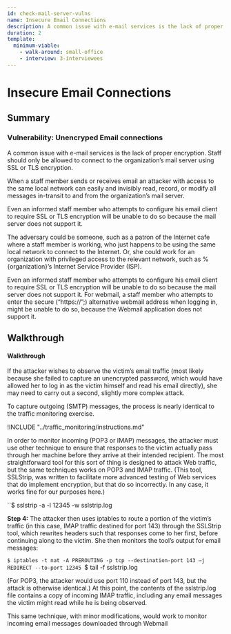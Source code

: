 ```yaml
---
id: check-mail-server-vulns
name: Insecure Email Connections
description: A common issue with e-mail services is the lack of proper encryption....
duration: 2
template:
  minimum-viable:
    - walk-around: small-office
    - interview: 3-interviewees
---
```

# Insecure Email Connections

## Summary

### Vulnerability: Unencryped Email connections

A common issue with e-mail services is the lack of proper encryption. Staff should only be allowed to connect to the organization’s mail server using SSL or TLS encryption. 

When a staff member sends or receives email an attacker with access to the same local network can easily and invisibly read, record, or modify all messages in-transit to and from the organization’s mail server.

Even an informed staff member who attempts to configure his email client to require SSL or TLS encryption will be unable to do so because the mail server does not support it.

The adversary could be someone, such as a patron of the Internet cafe where a staff member is working, who just happens to be using the same local network to connect to the Internet. Or, she could work for an organization with privileged access to the relevant network, such as %{organization}’s Internet Service Provider (ISP).

Even an informed staff member who attempts to configure his email client to require SSL or TLS encryption will be unable to do so because the mail server does not support it. For webmail, a staff member who attempts to enter the secure (“https://”;) alternative webmail address when logging in, might be unable to do so, because the Webmail application does not support it.




## Walkthrough

#### Walkthrough 
If the attacker wishes to observe the victim’s email traffic (most likely because she failed to capture an unencrypted password, which would have allowed her to log in as the victim himself and read his email directly), she may need to carry out a second, slightly more complex attack.

To capture outgoing (SMTP) messages, the process is nearly identical to the traffic monitoring exercise.

!INCLUDE "../traffic_monitoring/instructions.md"

In order to monitor incoming (POP3 or IMAP) messages, the attacker must use other technique to ensure that responses to the victim actually pass through her machine before they arrive at their intended recipient. The most straightforward tool for this sort of thing is designed to attack Web traffic, but the same techniques works on POP3 and IMAP traffic. (This tool, SSLStrip, was written to facilitate more advanced testing of Web services that do implement encryption, but that do so incorrectly. In any case, it works fine for our purposes here.)

``$ sslstrip -a -l 12345 -w sslstrip.log


**Step 4:** The attacker then uses iptables to route a portion of the victim’s traffic (in this case, IMAP traffic destined for port 143) through the SSLStrip tool, which rewrites headers such that responses come to her first, before continuing along to the victim. She then monitors the tool’s output for email messages:

``$ iptables -t nat -A PREROUTING -p tcp --destination-port 143 –j REDIRECT --to-port 12345
``$ tail -f sslstrip.log

(For POP3, the attacker would use port 110 instead of port 143, but the attack is otherwise identical.) At this point, the contents of the sslstrip.log file contains a copy of incoming IMAP traffic, including any email messages the victim might read while he is being observed.

This same technique, with minor modifications, would work to monitor incoming email messages downloaded through Webmail

